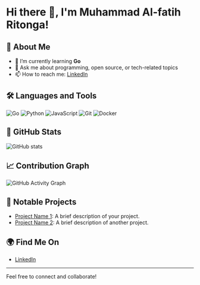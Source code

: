 # Hi there 👋, I'm Muhammad Al-fatih Ritonga!

## 🚀 About Me
- 🌱 I’m currently learning **Go**
- 💬 Ask me about programming, open source, or tech-related topics
- 📫 How to reach me: [LinkedIn](https://www.linkedin.com/in/alfatihritonga/)

## 🛠️ Languages and Tools
![Go](https://img.shields.io/badge/-Go-000?&logo=go)
![Python](https://img.shields.io/badge/-Python-000?&logo=python)
![JavaScript](https://img.shields.io/badge/-JavaScript-000?&logo=javascript)
![Git](https://img.shields.io/badge/-Git-000?&logo=git)
![Docker](https://img.shields.io/badge/-Docker-000?&logo=docker)

## 🌟 GitHub Stats
![GitHub stats](https://github-readme-stats.vercel.app/api?username=alfatihritonga&show_icons=true&theme=radical)

## 📈 Contribution Graph
![GitHub Activity Graph](https://activity-graph.herokuapp.com/graph?username=alfatihritonga&theme=react-dark)

## 🔧 Notable Projects
- [Project Name 1](https://github.com/alfatihritonga/project1): A brief description of your project.
- [Project Name 2](https://github.com/alfatihritonga/project2): A brief description of another project.

## 🌍 Find Me On
- [LinkedIn](https://www.linkedin.com/in/alfatihritonga/)

---

Feel free to connect and collaborate!

